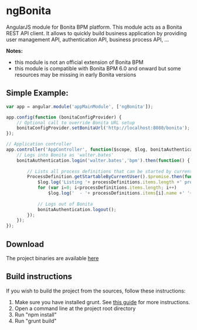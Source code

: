 ngBonita
========

AngularJS module for Bonita BPM platform. This module acts as a Bonita REST API client.
It allows to quickly build business application by providing user management API, authentication API, business process API, 
...

**Notes:**
- this module is not an official extension of Bonita BPM
- this module is compatible with Bonita BPM 6.0 and onward but some resources may be missing in early Bonita versions

## Simple Example:
``` js
var app = angular.module('appMainModule', ['ngBonita']);

app.config(function (bonitaConfigProvider) {
	// Optional call to override Bonita URL setup
	bonitaConfigProvider.setBonitaUrl('http://localhost:8080/bonita');
});

// Application controller
app.controller('AppController', function($scope, $log, bonitaAuthentication, ProcessDefinition){
	// Logs into Bonita as 'walter.bates'
	bonitaAuthentication.login('walter.bates','bpm').then(function() {
	
		// Lists all process definitions that can be started by current user
		ProcessDefinition.getStartableByCurrentUser().$promise.then(function (processDefinitions) {
			$log.log('Listing '+ processDefinitions.items.length +' process definition(s):');
			for (var i=0; i<processDefinitions.items.length; i++)
				$log.log('  - '+ processDefinitions.items[i].name +' '+ processDefinitions.items[i].version);
				
			// Logs out of Bonita
			bonitaAuthentication.logout();
		});
	});
});
```

## Download
The project binaries are available [here](https://github.com/rodriguelegall/ngBonita/releases)

## Build instructions
If you wish to build the project from the sources, follow these instructions:

1. Make sure you have installed grunt. See [this guide](http://gruntjs.com/getting-started) for more instructions.
2. Open a command line at the project root directory
3. Run "npm install"
4. Run "grunt build"



